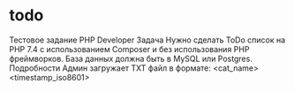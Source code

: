 # todo
Тестовое задание PHP Developer Задача Нужно сделать ToDo список на PHP 7.4 с использованием Composer 
и без использования PHP фреймворков. База данных должна быть в MySQL или Postgres. Подробности Админ 
загружает TXT файл в формате: <cat_name> <timestamp_iso8601> <title>; … Например: supply 2020-04-28T12:52:47+00:00 
Заказать воду; В диспенсере заканчивается вода, нужно заказать в компании Bluewater 2 бутыля; Скрипт парсит текстовый 
файл и сохраняет значения в БД (с проверкой на дубликат). Пользователь может зайти на главную и увидеть весь 
список (название категории + заголовок задачи + кнопка). Пользователь может открыть страницу задачи (/tasks/) 
и прочесть описание. Админ может действовать как пользователь. Пользователь может пометить задачу как выполненную.
Выполненные задачи не загружаются, но сохраняются в БД.
